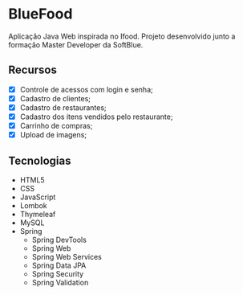 # BlueFood

Aplicação Java Web inspirada no Ifood. Projeto desenvolvido junto a formação Master Developer da SoftBlue.

## Recursos

- [x] Controle de acessos com login e senha;
- [x] Cadastro de clientes;
- [x] Cadastro de restaurantes;
- [x] Cadastro dos itens vendidos pelo restaurante;
- [x] Carrinho de compras;
- [x] Upload de imagens;

## Tecnologias

- HTML5
- CSS
- JavaScript
- Lombok
- Thymeleaf
- MySQL
- Spring
  - Spring DevTools
  - Spring Web
  - Spring Web Services
  - Spring Data JPA
  - Spring Security
  - Spring Validation


  